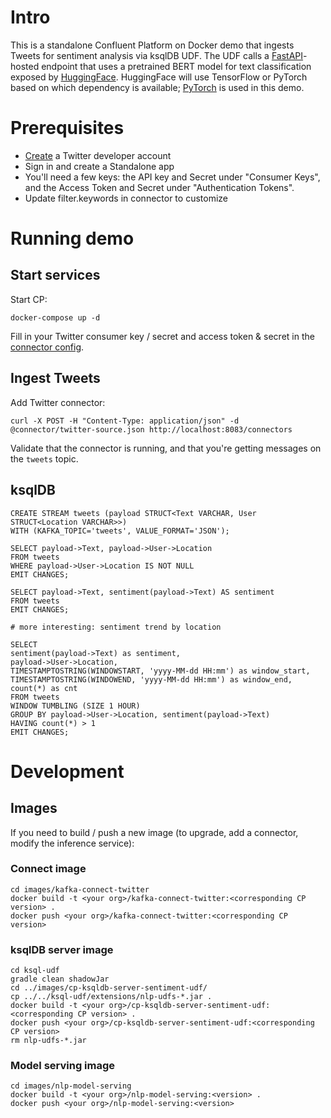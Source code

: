 # Intro

This is a standalone Confluent Platform on Docker demo that ingests Tweets for sentiment analysis via ksqlDB UDF. The UDF calls a [FastAPI](https://fastapi.tiangolo.com/)-hosted endpoint that uses a pretrained BERT model for text classification exposed by [HuggingFace](https://huggingface.co/). HuggingFace will use TensorFlow or PyTorch based on which dependency is available; [PyTorch](https://pytorch.org) is used in this demo.

# Prerequisites

- [Create](https://developer.twitter.com/en) a Twitter developer account
- Sign in and create a Standalone app
- You'll need a few keys: the API key and Secret under "Consumer Keys", and the Access Token and Secret under "Authentication Tokens".
- Update filter.keywords in connector to customize

# Running demo
## Start services
Start CP:
```
docker-compose up -d
```

Fill in your Twitter consumer key / secret and access token & secret in the [connector config](connector/twitter-source.json).

## Ingest Tweets
Add Twitter connector:

```
curl -X POST -H "Content-Type: application/json" -d @connector/twitter-source.json http://localhost:8083/connectors
```

Validate that the connector is running, and that you're getting messages on the `tweets` topic.

## ksqlDB

```
CREATE STREAM tweets (payload STRUCT<Text VARCHAR, User STRUCT<Location VARCHAR>>)
WITH (KAFKA_TOPIC='tweets', VALUE_FORMAT='JSON');

SELECT payload->Text, payload->User->Location
FROM tweets
WHERE payload->User->Location IS NOT NULL
EMIT CHANGES;

SELECT payload->Text, sentiment(payload->Text) AS sentiment
FROM tweets
EMIT CHANGES;

# more interesting: sentiment trend by location

SELECT
sentiment(payload->Text) as sentiment,
payload->User->Location,
TIMESTAMPTOSTRING(WINDOWSTART, 'yyyy-MM-dd HH:mm') as window_start,
TIMESTAMPTOSTRING(WINDOWEND, 'yyyy-MM-dd HH:mm') as window_end,
count(*) as cnt
FROM tweets
WINDOW TUMBLING (SIZE 1 HOUR)
GROUP BY payload->User->Location, sentiment(payload->Text)
HAVING count(*) > 1
EMIT CHANGES;
```


# Development

## Images
If you need to build / push a new image (to upgrade, add a connector, modify the inference service):

### Connect image
```
cd images/kafka-connect-twitter
docker build -t <your org>/kafka-connect-twitter:<corresponding CP version> .
docker push <your org>/kafka-connect-twitter:<corresponding CP version>
```

### ksqlDB server image
```
cd ksql-udf
gradle clean shadowJar
cd ../images/cp-ksqldb-server-sentiment-udf/
cp ../../ksql-udf/extensions/nlp-udfs-*.jar .
docker build -t <your org>/cp-ksqldb-server-sentiment-udf:<corresponding CP version> .
docker push <your org>/cp-ksqldb-server-sentiment-udf:<corresponding CP version>
rm nlp-udfs-*.jar
```

### Model serving image
```
cd images/nlp-model-serving
docker build -t <your org>/nlp-model-serving:<version> .
docker push <your org>/nlp-model-serving:<version>
```
